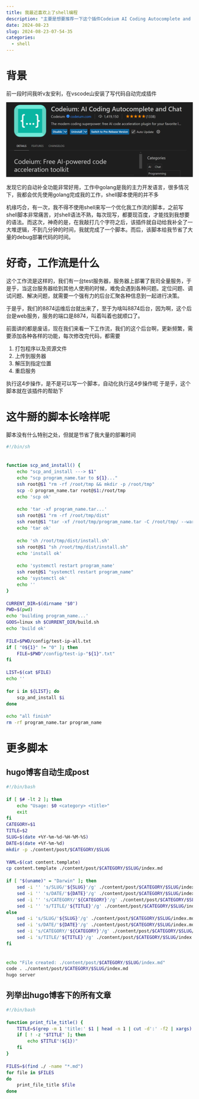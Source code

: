 ```yaml
---
title: 我最近喜欢上了shell编程
description: "主要是想要推荐一下这个插件Codeium AI Coding Autocomplete and Chat"
date: 2024-08-23
slug: 2024-08-23-07-54-35
categories:
  - shell
---
```


# 背景

前一段时间我听v友安利，在vscode山安装了写代码自动完成插件

![](images/2024-08-23-08-02-03.png)

发现它的自动补全功能非常好用，工作中golang是我的主力开发语言，很多情况下，我都会优先使用golang完成我的工作，shell脚本使用的并不多

机缘巧合，有一次，我不得不使用shell来写一个优化我工作流的脚本，之前写shell脚本非常痛苦，对shell语法不熟，每次现写，都要现百度，才能找到我想要的语法。而这次，神奇的是，在我敲打几个字符之后，该插件就自动给我补全了一大堆逻辑，不到几分钟的时间，我就完成了一个脚本。而后，该脚本给我节省了大量的debug部署代码的时间。

# 好奇，工作流是什么

这个工作流是这样的，我们有一台test服务器，服务器上部署了我司全量服务，于是乎，当这台服务器给到其他人使用的时候，难免会遇到各种问题。定位问题、调试问题、解决问题，就需要一个强有力的后台汇聚各种信息到一起进行决策。

于是乎，我们的8874运维后台就出来了，至于为啥叫8874后台，因为啊，这个后台是web服务，服务的端口是8874，叫着叫着也就顺口了。

前面讲的都是废话，现在我们来看一下工作流，我们的这个后台啊，更新频繁，需要添加各种各样的功能，每次修改完代码，都需要

1. 打包程序以及资源文件
2. 上传到服务器
3. 解压到指定位置
4. 重启服务

执行这4步操作，是不是可以写一个脚本，自动化执行这4步操作呢
于是乎，这个脚本就在该插件的帮助下

# 这牛掰的脚本长啥样呢

脚本没有什么特别之处，但就是节省了我大量的部署时间

```sh
#!/bin/sh


function scp_and_install() {
    echo "scp_and_install ---> $1"
    echo "scp program_name.tar to ${1}..."
    ssh root@$1 "rm -rf /root/tmp && mkdir -p /root/tmp"
    scp -O program_name.tar root@$1:/root/tmp
    echo 'scp ok'

    echo 'tar -xf program_name.tar...'
    ssh root@$1 "rm -rf /root/tmp/dist"
    ssh root@$1 "tar -xf /root/tmp/program_name.tar -C /root/tmp/ --warning=no-unknown-keyword"
    echo 'tar ok'

    echo 'sh /root/tmp/dist/install.sh'
    ssh root@$1 "sh /root/tmp/dist/install.sh"
    echo 'install ok'

    echo 'systemctl restart program_name'
    ssh root@$1 "systemctl restart program_name"
    echo 'systemctl ok'
    echo ''
}

CURRENT_DIR=$(dirname "$0")
PWD=$(pwd)
echo 'building program_name...'
GOOS=linux sh $CURRENT_DIR/build.sh
echo 'build ok'

FILE=$PWD/config/test-ip-all.txt
if [ "0${1}" != "0" ]; then
    FILE=$PWD"/config/test-ip-"${1}".txt"
fi

LIST=$(cat $FILE)
echo ''

for i in ${LIST}; do
    scp_and_install $i
done

echo "all finish"
rm -rf program_name.tar program_name
```

# 更多脚本

## hugo博客自动生成post

```sh
#!/bin/bash

if [ $# -lt 2 ]; then
    echo "Usage: $0 <category> <title>"
    exit
fi
CATEGORY=$1
TITLE=$2
SLUG=$(date +%Y-%m-%d-%H-%M-%S)
DATE=$(date +%Y-%m-%d)
mkdir -p ./content/post/$CATEGORY/$SLUG

YAML=$(cat content.template)
cp content.template ./content/post/$CATEGORY/$SLUG/index.md

if [ "$(uname)" = "Darwin" ]; then
    sed -i '' 's/SLUG/'${SLUG}'/g' ./content/post/$CATEGORY/$SLUG/index.md
    sed -i '' 's/DATE/'${DATE}'/g' ./content/post/$CATEGORY/$SLUG/index.md
    sed -i '' 's/CATEGORY/'${CATEGORY}'/g' ./content/post/$CATEGORY/$SLUG/index.md
    sed -i '' 's/TITLE/'${TITLE}'/g' ./content/post/$CATEGORY/$SLUG/index.md
else
    sed -i 's/SLUG/'${SLUG}'/g' ./content/post/$CATEGORY/$SLUG/index.md
    sed -i 's/DATE/'${DATE}'/g' ./content/post/$CATEGORY/$SLUG/index.md
    sed -i 's/CATEGORY/'${CATEGORY}'/g' ./content/post/$CATEGORY/$SLUG/index.md
    sed -i 's/TITLE/'${TITLE}'/g' ./content/post/$CATEGORY/$SLUG/index.md
fi


echo "File created: ./content/post/$CATEGORY/$SLUG/index.md"
code . ./content/post/$CATEGORY/$SLUG/index.md
hugo server
```

## 列举出hugo博客下的所有文章

```sh
#!/bin/bash

function print_file_title() {
    TITLE=$(grep -m 1 'title:' $1 | head -n 1 | cut -d':' -f2 | xargs)
    if [ ! -z "$TITLE" ]; then
        echo $TITLE"(${1})"
    fi
}

FILES=$(find ./ -name "*.md")
for file in $FILES
do
    print_file_title $file
done
```